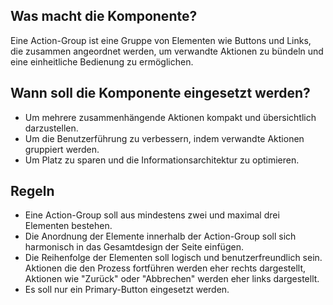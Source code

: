 ## Was macht die Komponente?
Eine Action-Group ist eine Gruppe von Elementen wie Buttons und Links, die zusammen angeordnet werden, um verwandte Aktionen zu bündeln und eine einheitliche Bedienung zu ermöglichen.

## Wann soll die Komponente eingesetzt werden?
* Um mehrere zusammenhängende Aktionen kompakt und übersichtlich darzustellen.
* Um die Benutzerführung zu verbessern, indem verwandte Aktionen gruppiert werden.
* Um Platz zu sparen und die Informationsarchitektur zu optimieren.

## Regeln
* Eine Action-Group soll aus mindestens zwei und maximal drei Elementen bestehen.
* Die Anordnung der Elemente innerhalb der Action-Group soll sich harmonisch in das Gesamtdesign der Seite einfügen.
* Die Reihenfolge der Elementen soll logisch und benutzerfreundlich sein. Aktionen die den Prozess fortführen werden eher rechts dargestellt, Aktionen wie "Zurück" oder "Abbrechen" werden eher links dargestellt.
* Es soll nur ein Primary-Button eingesetzt werden.
